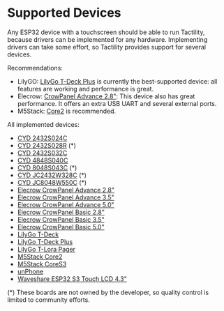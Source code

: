 # Supported Devices

Any ESP32 device with a touchscreen should be able to run Tactility, because drivers can be implemented for any hardware.
Implementing drivers can take some effort, so Tactility provides support for several devices.

Recommendations:
- LilyGO: [LilyGo T-Deck Plus](devices/lilygo-tdeck-plus.md) is currently the best-supported device: all features are working and performance is great.
- Elecrow: [CrowPanel Advance 2.8"](devices/elecrow-crowpanel-advance-28.md): This device also has great performance. It offers an extra USB UART and several external ports.
- M5Stack: [Core2](devices/m5stack-core2.md) is recommended.

All implemented devices:
 - [CYD 2432S024C](devices/cyd-2432S024c.md)
 - [CYD 2432S028R](devices/cyd-2432S028r.md) (\*)
 - [CYD 2432S032C](devices/cyd-2432S032c.md)
 - [CYD 4848S040C](devices/cyd-4848s040c.md)
 - [CYD 8048S043C](devices/cyd-8048s043c.md) (\*)
 - [CYD JC2432W328C](devices/cyd-jc2432w328c.md) (\*)
 - [CYD JC8048W550C](devices/cyd-jc8048w550c.md) (\*)
 - [Elecrow CrowPanel Advance 2.8"](devices/elecrow-crowpanel-advance-28.md)
 - [Elecrow CrowPanel Advance 3.5"](devices/elecrow-crowpanel-advance-35.md)
 - [Elecrow CrowPanel Advance 5.0"](devices/elecrow-crowpanel-advance-50.md)
 - [Elecrow CrowPanel Basic 2.8"](devices/elecrow-crowpanel-basic-28.md)
 - [Elecrow CrowPanel Basic 3.5"](devices/elecrow-crowpanel-basic-35.md)
 - [Elecrow CrowPanel Basic 5.0"](devices/elecrow-crowpanel-basic-50.md)
 - [LilyGo T-Deck](devices/lilygo-tdeck.md)
 - [LilyGo T-Deck Plus](devices/lilygo-tdeck-plus.md)
 - [LilyGo T-Lora Pager](devices/lilygo-tlora-pager.md)
 - [M5Stack Core2](devices/m5stack-core2.md)
 - [M5Stack CoreS3](devices/m5stack-cores3.md)
 - [unPhone](devices/unphone.md)
 - [Waveshare ESP32 S3 Touch LCD 4.3"](devices/waveshare-s3-touch-43.md)

 (\*) These boards are not owned by the developer, so quality control is limited to community efforts.
